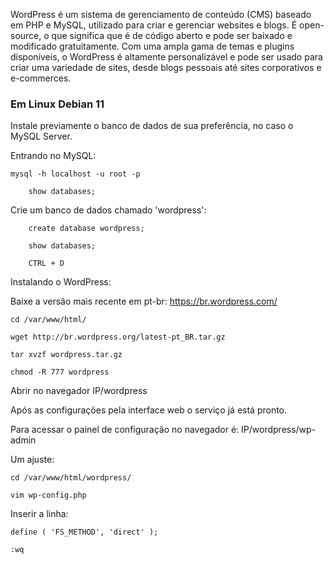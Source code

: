 WordPress é um sistema de gerenciamento de conteúdo (CMS) baseado em PHP e MySQL, utilizado para criar e gerenciar websites e blogs. É open-source, o que significa que é de código aberto e pode ser baixado e modificado gratuitamente. Com uma ampla gama de temas e plugins disponíveis, o WordPress é altamente personalizável e pode ser usado para criar uma variedade de sites, desde blogs pessoais até sites corporativos e e-commerces.

### Em Linux Debian 11

Instale previamente o banco de dados de sua preferência, no caso o MySQL Server.

Entrando no MySQL:

    mysql -h localhost -u root -p

        show databases;

Crie um banco de dados chamado 'wordpress':

        create database wordpress;

        show databases;

        CTRL + D

Instalando o WordPress:

Baixe a versão mais recente em pt-br: https://br.wordpress.com/

    cd /var/www/html/

    wget http://br.wordpress.org/latest-pt_BR.tar.gz

    tar xvzf wordpress.tar.gz

    chmod -R 777 wordpress

Abrir no navegador IP/wordpress

Após as configurações pela interface web o serviço já está pronto.

Para acessar o painel de configuração no navegador é: IP/wordpress/wp-admin

Um ajuste:

    cd /var/www/html/wordpress/

    vim wp-config.php

Inserir a linha:

    define ( 'FS_METHOD', 'direct' );

    :wq